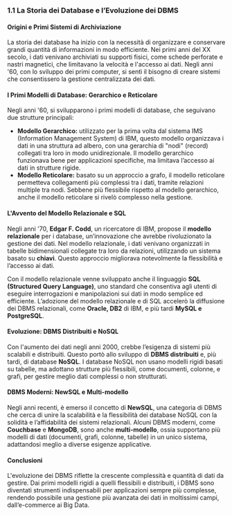 ### 1.1 La Storia dei Database e l’Evoluzione dei DBMS

#### Origini e Primi Sistemi di Archiviazione
La storia dei database ha inizio con la necessità di organizzare e conservare grandi quantità di informazioni in modo efficiente. Nei primi anni del XX secolo, i dati venivano archiviati su supporti fisici, come schede perforate e nastri magnetici, che limitavano la velocità e l'accesso ai dati. Negli anni '60, con lo sviluppo dei primi computer, si sentì il bisogno di creare sistemi che consentissero la gestione centralizzata dei dati.

#### I Primi Modelli di Database: Gerarchico e Reticolare
Negli anni '60, si svilupparono i primi modelli di database, che seguivano due strutture principali:
- **Modello Gerarchico:** utilizzato per la prima volta dal sistema IMS (Information Management System) di IBM, questo modello organizzava i dati in una struttura ad albero, con una gerarchia di "nodi" (record) collegati tra loro in modo unidirezionale. Il modello gerarchico funzionava bene per applicazioni specifiche, ma limitava l’accesso ai dati in strutture rigide.
- **Modello Reticolare:** basato su un approccio a grafo, il modello reticolare permetteva collegamenti più complessi tra i dati, tramite relazioni multiple tra nodi. Sebbene più flessibile rispetto al modello gerarchico, anche il modello reticolare si rivelò complesso nella gestione.

#### L'Avvento del Modello Relazionale e SQL
Negli anni '70, **Edgar F. Codd**, un ricercatore di IBM, propose il **modello relazionale** per i database, un’innovazione che avrebbe rivoluzionato la gestione dei dati. Nel modello relazionale, i dati venivano organizzati in tabelle bidimensionali collegate tra loro da relazioni, utilizzando un sistema basato su **chiavi**. Questo approccio migliorava notevolmente la flessibilità e l’accesso ai dati.

Con il modello relazionale venne sviluppato anche il linguaggio **SQL (Structured Query Language)**, uno standard che consentiva agli utenti di eseguire interrogazioni e manipolazioni sui dati in modo semplice ed efficiente. L’adozione del modello relazionale e di SQL accelerò la diffusione dei DBMS relazionali, come **Oracle, DB2** di IBM, e più tardi **MySQL e PostgreSQL**.

#### Evoluzione: DBMS Distribuiti e NoSQL
Con l'aumento dei dati negli anni 2000, crebbe l’esigenza di sistemi più scalabili e distribuiti. Questo portò allo sviluppo di **DBMS distribuiti** e, più tardi, di database **NoSQL**. I database NoSQL non usano modelli rigidi basati su tabelle, ma adottano strutture più flessibili, come documenti, colonne, e grafi, per gestire meglio dati complessi o non strutturati.

#### DBMS Moderni: NewSQL e Multi-modello
Negli anni recenti, è emerso il concetto di **NewSQL**, una categoria di DBMS che cerca di unire la scalabilità e la flessibilità dei database NoSQL con la solidità e l’affidabilità dei sistemi relazionali. Alcuni DBMS moderni, come **Couchbase** e **MongoDB**, sono anche **multi-modello**, ossia supportano più modelli di dati (documenti, grafi, colonne, tabelle) in un unico sistema, adattandosi meglio a diverse esigenze applicative.

#### Conclusioni
L'evoluzione dei DBMS riflette la crescente complessità e quantità di dati da gestire. Dai primi modelli rigidi a quelli flessibili e distribuiti, i DBMS sono diventati strumenti indispensabili per applicazioni sempre più complesse, rendendo possibile una gestione più avanzata dei dati in moltissimi campi, dall’e-commerce ai Big Data.